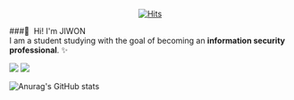 <div align=center>
  
  [![Hits](https://hits.seeyoufarm.com/api/count/incr/badge.svg?url=https%3A%2F%2Fgithub.com%2FCHIMITA%2FCHIMITA&count_bg=%237DB0CD&title_bg=%23D3A5A5&icon=&icon_color=%23E7E7E7&title=hits&edge_flat=false)](https://hits.seeyoufarm.com)
  
</div>

  ###👋&nbsp; Hi! I'm JIWON <br/>
  I am a student studying with the goal of becoming an <b>information security professional</b>. ✨</br>


<p>
  <img src="https://img.shields.io/badge/Android-3DDC84?style=flat&logo=Android&logoColor=white"/>
  <img src="https://img.shields.io/badge/Python-3766AB??style=flat&logo=appveyor&logo=Python&logoColor=white"/></a>&nbsp 
</p>



![Anurag's GitHub stats](https://github-readme-stats.vercel.app/api?username=CHIMITA&show_icons=true&title_color=92b9d3&text_color=423d3d&icon_color=c77988&bg_color=DEG,eacfcc,ecf0b2)
